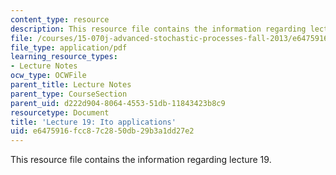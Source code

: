 ```yaml
---
content_type: resource
description: This resource file contains the information regarding lecture 19.
file: /courses/15-070j-advanced-stochastic-processes-fall-2013/e6475916fcc87c2850db29b3a1dd27e2_MIT15_070JF13_Lec19.pdf
file_type: application/pdf
learning_resource_types:
- Lecture Notes
ocw_type: OCWFile
parent_title: Lecture Notes
parent_type: CourseSection
parent_uid: d222d904-8064-4553-51db-11843423b8c9
resourcetype: Document
title: 'Lecture 19: Ito applications'
uid: e6475916-fcc8-7c28-50db-29b3a1dd27e2
---
```

This resource file contains the information regarding lecture 19.


